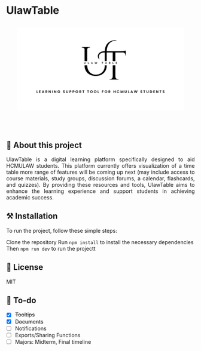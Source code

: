 # UlawTable

<div align="center" style="margin: 30px;">
    <a href="https://github.com/yudswin/UlawTable">
    <img alt="githubBanner" src="/public/githubBanner.png">
    </a>
</div>
<br/>

## 🎨 About this project

<p align="justify" style="text-align: justify;">
UlawTable is a digital learning platform specifically designed to aid HCMULAW students. This platform currently offers visualization of a time table more range of features will be coming up next (may include access to course materials, study groups, discussion forums, a calendar, flashcards, and quizzes). By providing these resources and tools, UlawTable aims to enhance the learning experience and support students in achieving academic success.
</p>


## ⚒️ Installation
To run the project, follow these simple steps:

Clone the repository
Run `npm install` to install the necessary dependencies
Then `npm run dev` to run the projectt

## 🪪 License
MIT

## 📃 To-do
- [x] <s>Tooltips</s>
- [x] <s>Documents</s>
- [ ]  Notifications
- [ ]  Exports/Sharing Functions
- [ ]  Majors: Midterm, Final timeline